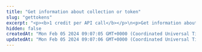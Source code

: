 ```yaml
---
title: "Get information about collection or token"
slug: "gettokens"
excerpt: "<p><b>1 credit per API call</b></p>\n<p>Get information about your favorite token! Our API lets you search for all tokens on:</p>\n<ul>\n<li>Celo - celo / celo-testnet</li>\n<li>Ethereum - ethereum / ethereum-sepolia</li>\n<li>BNB (Binance) Smart Chain - bsc / bsc-testnet</li>\n<li>Polygon - polygon / polygon-mumbai</li>\n<li>Horizen EON - eon-mainnet</li>\n<li>Chiliz - chiliz-mainnet</li>\n<li>Tezos - tezos-mainnet</li>\n</ul>\n<p>To get started:</p>\n<ul>\n<li>Provide a chain and address of any fungible token, NFT or multitoken collection. If available, our API will return information about them such as their name, symbol, supply, and more.</li>\n<li>You can also get extra infomation (such as metadata) of a specific NFT or multitoken by passing <code>tokenId</code> as a query parameter.</li>\n</ul>"
hidden: false
createdAt: "Mon Feb 05 2024 09:07:05 GMT+0000 (Coordinated Universal Time)"
updatedAt: "Mon Feb 05 2024 09:07:06 GMT+0000 (Coordinated Universal Time)"
---
```

